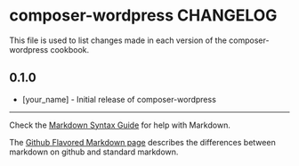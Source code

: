 composer-wordpress CHANGELOG
============================

This file is used to list changes made in each version of the composer-wordpress cookbook.

0.1.0
-----
- [your_name] - Initial release of composer-wordpress

- - -
Check the [Markdown Syntax Guide](http://daringfireball.net/projects/markdown/syntax) for help with Markdown.

The [Github Flavored Markdown page](http://github.github.com/github-flavored-markdown/) describes the differences between markdown on github and standard markdown.
